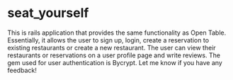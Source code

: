 # seat_yourself
This is rails application that provides the same functionality as Open Table. Essentially, it allows the user to sign up, login, create a reservation to existing restaurants or create a new restaurant. The user can view their restaurants or reservations on a user profile page and write reviews. The gem used for user authentication is Bycrypt. Let me know if you have any feedback!
